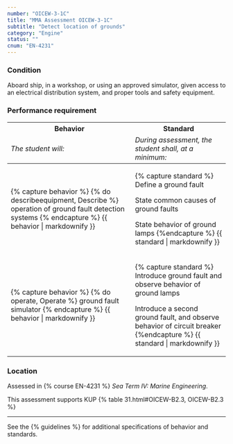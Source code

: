 ```yaml
---
number: "OICEW-3-1C"
title: "MMA Assessment OICEW-3-1C"
subtitle: "Detect location of grounds"
category: "Engine"
status: ""
cnum: "EN-4231"
---
```

### Condition

Aboard ship, in a workshop, or using an approved simulator, given access to an electrical distribution system, and proper tools and safety equipment.

### Performance requirement 

<table width='100%' class='Guidelines'>
 <thead>
 <tr>
     <th class='thirty'>Behavior</th>
     <th class='seventy'>Standard</th>
 </tr>
 <tr>
     <td><em>The student will:</em></td>
     <td><em>During assessment, the student shall, at a minimum:</em></td>
 </tr>
 </thead>
 <tbody>
 

<tr><td>

{% capture behavior %}
{% do describeequipment, Describe %} operation of ground fault detection systems
{% endcapture %}
{{ behavior | markdownify }}

</td><td>

{% capture standard %}
Define a ground fault

State common causes of ground faults

State behavior of ground lamps
{%endcapture %}
{{ standard | markdownify }}

</td></tr>



<tr><td>

{% capture behavior %}
{% do operate, Operate %} ground fault simulator
{% endcapture %}
{{ behavior | markdownify }}

</td><td>

{% capture standard %}
Introduce ground fault and observe behavior of ground lamps

Introduce a second ground fault, and observe behavior of circuit breaker
{%endcapture %}
{{ standard | markdownify }}

</td></tr>



 </tbody>
 </table>

### Location

Assessed in  {% course  EN-4231 %}  *Sea Term IV: Marine Engineering*.

This assessment supports KUP {% table 31.html#OICEW-B2.3, OICEW-B2.3 %}

***



See the {% guidelines %} for additional specifications of behavior and standards.
